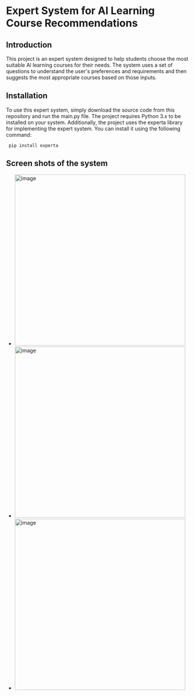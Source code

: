 # Expert System for AI Learning Course Recommendations

## Introduction
This project is an expert system designed to help students choose the most suitable AI learning courses for their needs. The system uses a set of questions to understand the user's preferences and requirements and then suggests the most appropriate courses based on those inputs.

## Installation
To use this expert system, simply download the source code from this repository and run the main.py file. The project requires Python 3.x to be installed on your system. Additionally, the project uses the experta library for implementing the expert system. You can install it using the following command:
``` 
 pip install experta
```

## Screen shots of the system
- <img width="468" alt="image" src="https://github.com/Zinab0/Expert-System/assets/77127247/1e03da8f-bb9d-4cb3-8123-c35d14b6b58f">

- <img width="468" alt="image" src="https://github.com/Zinab0/Expert-System/assets/77127247/83eb5421-b779-4650-9635-31f39a562a16">

- <img width="468" alt="image" src="https://github.com/Zinab0/Expert-System/assets/77127247/b1547c7b-1e6d-45d9-a3a1-154aabaa4557">
